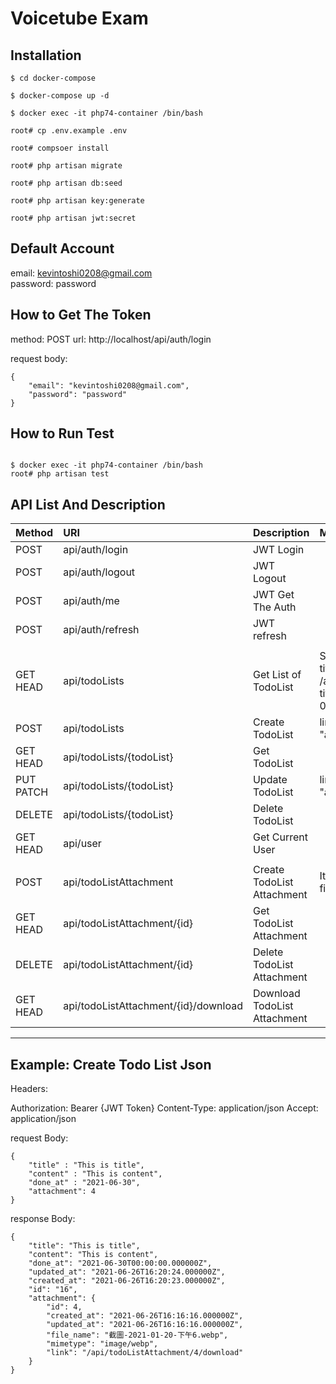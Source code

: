 # Voicetube Exam

## Installation

```
$ cd docker-compose

$ docker-compose up -d

$ docker exec -it php74-container /bin/bash

root# cp .env.example .env

root# compsoer install

root# php artisan migrate

root# php artisan db:seed

root# php artisan key:generate

root# php artisan jwt:secret

```

## Default Account

email: kevintoshi0208@gmail.com  
password: password

## How to Get The Token 

method: POST
url: http://localhost/api/auth/login

request body:
```
{
    "email": "kevintoshi0208@gmail.com",
    "password": "password"
}
```

## How to Run Test

```

$ docker exec -it php74-container /bin/bash
root# php artisan test

```

## API List And Description

 Method    | URI                                 | Description                 | Memo                                                       |
-----------|:------------------------------------|:----------------------------|:-----------------------------------------------------------|
 POST      | api/auth/login                      |JWT Login                    |                                                            |
 POST      | api/auth/logout                     |JWT Logout                   |                                                            |
 POST      | api/auth/me                         |JWT Get The Auth             |                                                            |
 POST      | api/auth/refresh                    |JWT refresh                  |                                                            |
           |                                     |                             |                                                            |
 GET HEAD  | api/todoLists                       |Get List of TodoList         |  Search Conditions: title,content,done_at[gte],done_at[lte]. Example: /api/todoLists?title=This&paginate=10&page=2&doneAt[gte]=2021-06-01&doneAt[lte]=2021-06-30 |
 POST      | api/todoLists                       |Create TodoList              |  link the relationship of attachment with parameter "attachment" in json                                                          |
 GET HEAD  | api/todoLists/{todoList}            |Get TodoList                 |                                                            |
 PUT PATCH | api/todoLists/{todoList}            |Update TodoList              |  link the relationship of attachment with parameter "attachment" in json                                                        |
 DELETE    | api/todoLists/{todoList}            |Delete TodoList              |                                                            |
 GET HEAD  | api/user                            |Get Current User             |                                                            |
           |                                     |                             |                                                            |
 POST      | api/todoListAttachment              |Create TodoList Attachment   |  It's a normal upload api not a json api , you can upload file with request field "file"  |                                                            |
 GET HEAD  | api/todoListAttachment/{id}         |Get TodoList Attachment      |                                                            |
 DELETE    | api/todoListAttachment/{id}         |Delete TodoList Attachment   |                                                            |
 GET HEAD  | api/todoListAttachment/{id}/download|Download TodoList Attachment |                                                            |

---
## Example: Create Todo List Json 

Headers:

Authorization: Bearer {JWT Token}
Content-Type: application/json
Accept: application/json

request Body:
```
{
	"title" : "This is title",
	"content" : "This is content",
	"done_at" : "2021-06-30",
	"attachment": 4
}
```

response Body:
```
{
    "title": "This is title",
    "content": "This is content",
    "done_at": "2021-06-30T00:00:00.000000Z",
    "updated_at": "2021-06-26T16:20:24.000000Z",
    "created_at": "2021-06-26T16:20:23.000000Z",
    "id": "16",
    "attachment": {
        "id": 4,
        "created_at": "2021-06-26T16:16:16.000000Z",
        "updated_at": "2021-06-26T16:16:16.000000Z",
        "file_name": "截圖-2021-01-20-下午6.webp",
        "mimetype": "image/webp",
        "link": "/api/todoListAttachment/4/download"
    }
}
```

